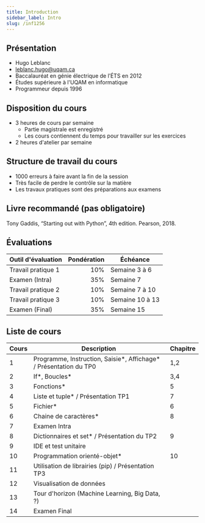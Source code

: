 ```yaml
---
title: Introduction
sidebar_label: Intro
slug: /inf1256
---
```


## Présentation 
- Hugo Leblanc
- leblanc.hugo@uqam.ca
- Baccalauréat en génie électrique de l’ÉTS en 2012
- Études supérieure à l'UQAM en informatique
- Programmeur depuis 1996

## Disposition du cours
* 3 heures de cours par semaine
  * Partie magistrale est enregistré
  * Les cours contiennent du temps pour travailler sur les exercices
* 2 heures d'atelier par semaine

## Structure de travail du cours
- 1000 erreurs à faire avant la fin de la session
- Très facile de perdre le contrôle sur la matière
- Les travaux pratiques sont des préparations aux examens

## Livre recommandé (pas obligatoire)
Tony Gaddis, “Starting out with Python”, 4th edition. Pearson, 2018.

## Évaluations

Outil d'évaluation | Pondération | Échéance
------------------ | ----------: | --------
Travail pratique 1 |         10% | Semaine 3 à 6
Examen (Intra)     |         35% | Semaine 7
Travail pratique 2 |         10% | Semaine 7 à 10
Travail pratique 3 |         10% | Semaine 10 à 13
Examen (Final)     |         35% | Semaine 15

## Liste de cours

| Cours | Description                                                         | Chapitre |
|-------|---------------------------------------------------------------------|----------|
| 1     | Programme, Instruction, Saisie\*, Affichage\* / Présentation du TP0 | 1,2      |
| 2     | If\*, Boucles\*                                                     | 3,4      |
| 3     | Fonctions*                                                          | 5        |
| 4     | Liste et tuple* / Présentation TP1                                  | 7        |
| 5     | Fichier*                                                            | 6        |
| 6     | Chaine de caractères*                                               | 8        |
| 7     | Examen Intra                                                        |          |
| 8     | Dictionnaires et set* / Présentation du TP2                         | 9        |
| 9     | IDE et test unitaire                                                |          |
| 10    | Programmation orienté-objet*                                        | 10       |
| 11    | Utilisation de librairies (pip) / Présentation TP3                  |          |
| 12    | Visualisation de données                                            |          |
| 13    | Tour d'horizon (Machine Learning, Big Data, ?)                      |          |
| 14    | Examen Final                                                        |          |
